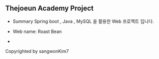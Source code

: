 ## Thejoeun Academy Project

- Summary Spring boot , Java , MySQL 을 활용한 Web 프로젝트 입니다.

- Web name: Roast Bean

-

Copyrighted by sangwonKim7
